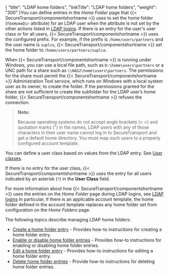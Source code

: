 {
    "title": "LDAP home folders",
    "linkTitle": "LDAP home folders",
    "weight": "300"
}You can define entries in the *Home Folder* page that {{< SecureTransport/componentshortname  >}} uses to set the home folder (`fdxHomeDir` attribute) for an LDAP user when the attribute is not set by the other actions listed in [LDAP logins](../c_st_ldap_logins#LDAP). If there is an entry for the user's user class or for all users, {{< SecureTransport/componentshortname  >}} uses the configured prefix. For example, if the prefix is `/home/users/partners` and the user name is `suplco`, {{< SecureTransport/componentshortname  >}} set the home folder to `/home/users/partners/suplco`.

When {{< SecureTransport/componentshortname  >}} is running under Windows, you can use a local file path, such as `D:\home\users\partners` or a UNC path for a share such as `\\NAS2\home\users\partners`. The permissions for the share must permit the {{< SecureTransport/componentshortname  >}} Administration Tool service, which runs on Windows with a local system user as its owner, to create the folder. If the permissions granted for the share are not sufficient to create the subfolder for the LDAP user’s home folder, {{< SecureTransport/componentshortname  >}} refuses the connection.

> **Note:**
>
> Because operating systems do not accept angle brackets (&lt; >) and quotation marks (") in file names, LDAP users with any of those characters in their user name cannot log in to SecureTransport and get a default home directory. You must map such users to a properly configured account template.

You can define a user class based on values from the LDAP entry. See [User classes](../../c_st_accesscontrol/c_st_userclasses#AccessMenu_3475920566_1017158).

If there is no entry for the user class, {{< SecureTransport/componentshortname  >}} uses the entry for all users indicated by an asterisk (`*`) in the **User Class** field.

For more information about how {{< SecureTransport/componentshortname  >}} uses the entries on the *Home Folder* page during LDAP logins, see [LDAP logins](../c_st_ldap_logins#LDAP) In particular, if there is an applicable account template, the home folder defined in the account template replaces any home folder set from configuration on the *Home Folders* page.

The following topics describe managing LDAP home folders:

-   [Create a home folder entry](t_st_create_home_folder_entry) - Provides how-to instructions for creating a home folder entry.
-   [Enable or disable home folder entries](t_st_enable_disable_home_folder_entries) - Provides how-to instructions for enabling or disabling home folder entries.
-   [Edit a home folder entry](t_st_edit_home_folder_entry) - Provides how-to instructions for editing a home folder entry.
-   [Delete home folder entries](t_st_delete_home_folder_entries) - Provide how-to instructions for deleting home folder entries.
